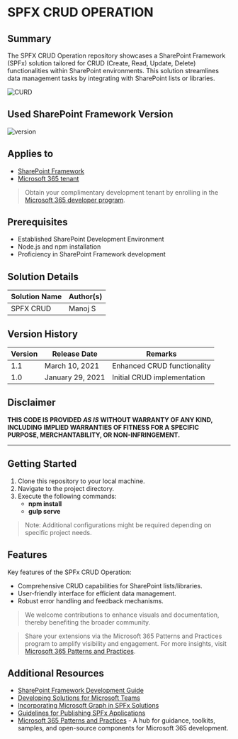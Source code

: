 # SPFX CRUD OPERATION

## Summary

The SPFX CRUD Operation repository showcases a SharePoint Framework (SPFx) solution tailored for CRUD (Create, Read, Update, Delete) functionalities within SharePoint environments. This solution streamlines data management tasks by integrating with SharePoint lists or libraries.

![CURD](https://github.com/Manoj977/spfx/assets/73774886/755ba5ab-4bf3-48a5-9905-1d558a0dd5c4)

## Used SharePoint Framework Version

![version](https://img.shields.io/badge/version-1.18.2-green.svg)

## Applies to

- [SharePoint Framework](https://aka.ms/spfx)
- [Microsoft 365 tenant](https://docs.microsoft.com/en-us/sharepoint/dev/spfx/set-up-your-developer-tenant)

> Obtain your complimentary development tenant by enrolling in the [Microsoft 365 developer program](http://aka.ms/o365devprogram).

## Prerequisites

- Established SharePoint Development Environment
- Node.js and npm installation
- Proficiency in SharePoint Framework development

## Solution Details

| Solution Name | Author(s)                                      |
| --------------| ---------------------------------------------- |
| SPFX CRUD     | Manoj S|

## Version History

| Version | Release Date      | Remarks                  |
| ------- | ----------------- | -------------------------|
| 1.1     | March 10, 2021    | Enhanced CRUD functionality |
| 1.0     | January 29, 2021  | Initial CRUD implementation |

## Disclaimer

**THIS CODE IS PROVIDED _AS IS_ WITHOUT WARRANTY OF ANY KIND, INCLUDING IMPLIED WARRANTIES OF FITNESS FOR A SPECIFIC PURPOSE, MERCHANTABILITY, OR NON-INFRINGEMENT.**

---

## Getting Started

1. Clone this repository to your local machine.
2. Navigate to the project directory.
3. Execute the following commands:
   - **npm install**
   - **gulp serve**

> Note: Additional configurations might be required depending on specific project needs.

## Features

Key features of the SPFx CRUD Operation:

- Comprehensive CRUD capabilities for SharePoint lists/libraries.
- User-friendly interface for efficient data management.
- Robust error handling and feedback mechanisms.

> We welcome contributions to enhance visuals and documentation, thereby benefiting the broader community.

> Share your extensions via the Microsoft 365 Patterns and Practices program to amplify visibility and engagement. For more insights, visit [Microsoft 365 Patterns and Practices](https://aka.ms/m365pnp).

## Additional Resources

- [SharePoint Framework Development Guide](https://docs.microsoft.com/en-us/sharepoint/dev/spfx/set-up-your-developer-tenant)
- [Developing Solutions for Microsoft Teams](https://docs.microsoft.com/en-us/sharepoint/dev/spfx/build-for-teams-overview)
- [Incorporating Microsoft Graph in SPFx Solutions](https://docs.microsoft.com/en-us/sharepoint/dev/spfx/web-parts/get-started/using-microsoft-graph-apis)
- [Guidelines for Publishing SPFx Applications](https://docs.microsoft.com/en-us/sharepoint/dev/spfx/publish-to-marketplace-overview)
- [Microsoft 365 Patterns and Practices](https://aka.ms/m365pnp) - A hub for guidance, toolkits, samples, and open-source components for Microsoft 365 development.

